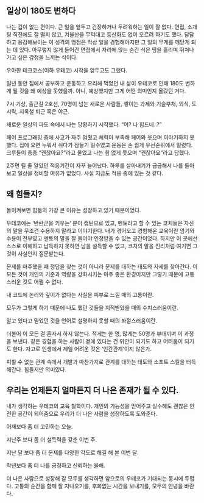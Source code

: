 ## 일상이 180도 변하다

나는 겁이 없는 편이다. 큰 일을 앞두고 긴장하거나 두려워하는 일이 잘 없다. 면접, 소개팅 직전에도 잘 떨지 않고, 겨울산을 무턱대고 등산화도 없이 오르려 하기도 했다. 담담하고 용감해보이는 이 성격의 맹점은 막상 일을 경험해야지만 그 일의 무게를 깨닫게 되는 데 있다. 아무렇지 않게 들어간 면접에서 자리에 앉는 순간 식은 땀을 흘리며 뛰쳐나가고 싶은 감정을 느끼는 식이다.

우아한 테크코스(이하 우테코) 시작을 앞두고도 그랬다.

일년 동안 집에서 공부하고 운동하고 요리해 먹었던 내 삶이 우테코로 인해 180도 변하게 될 것을 왜 예상을 못했을까. 아니, 예상했지만 그게 어떤 의미인지 몰랐던 거다.

7시 기상, 출근길 2호선, 70명이 넘는 새로운 사람들, 쌓이는 과제와 기술부채, 외식, 도시락, 지옥철 퇴근 혹은 야근.

새로운 일상의 파도 속에서 나는 당황하기 시작했다. “어? 나 힘드네..?”

페어 프로그래밍 중에 사고가 자주 멈췄고 체력이 부족해 페어와 웃으며 이야기하지 못했다. 집에 오면 누워서 쉬다가 잠들기 일수였고 운동은 손 쉽게 우선순위에서 밀렸다. 크루들이 종종 “괜찮아요?”라고 물었고 나는 힘 없게 웃으며 “괜찮아요”라고 답했다.

2주면 될 줄 알았던 적응기간이 자꾸 늘어났다. 하루를 살아내기가 급급해서 나를 돌아보고 일상을 정비할 여유가 없었다. 사실 지금도 적응 중에 있는 것 같다.

## 왜 힘들지?

돌이켜보면 힘듦의 가장 큰 이유는 성장하고 있기 때문이었다.

우테코에는 ‘반란군을 키우는’ 분이 캡틴으로 있고, 멘토라고 할 수 있는 코치들은 자신의 말을 무조건 수용하지 말라고 이야기한다. 내가 겪어오고 경험해온 교육이란 암기와 수용이 전부였고 멘토의 말을 잘 들어야 인정받을 수 있는 공간이었다.
하지만 이 곳에선 스스로 이해하고 납득하지 못하면 남을 설득할 수 없고, 코치의 말을 진리처럼 여기면 그것이 사실인지 질문받는다.

문제를 마주했을 때 정답을 찾는 것이 아니라 문제를 대하는 태도와 자세를 찾아간다.
이 모든 것이 개인의 기준과 역량을 강화시키는 아주 좋은 환경이지만 그렇기 때문에 고통스러운 것도 어쩔 수 없다.

내 코드에 논리와 깊이가 없다는 사실을 피부로 느낄 때의 고통이란.

모두가 그렇게 하기 때문에 나도 했던 것들을 지적받았을 때의 수치스러움이란.

알고 있다고 믿었던 것을 언어로 설명하지 못할 때의 좌절스러움이란.

더불어 이 모든 걸 혼자서 하지 않는다. 적게는 한 명, 많게는 50명과 부대끼며 이 과정을 보낸다.
같은 경험을 하는 사람이 곁에 있다는 건 위안이 되기도 하고 어려움이 되기도 한다. 자고로 인생에서 제일 어려운 것은 ‘인간관계’이지 않은가.

피할 수 없는 관계 속에서 개발과 마찬가지로 관계를 대하는 태도와 소프트 스킬을 터득해간다. 힘들지만 의미있다.

## 우리는 언제든지 얼마든지 더 나은 존재가 될 수 있다.

내가 생각하는 우테코의 교육 철학이다. 개인의 가능성을 믿어주고 실수해도 괜찮은 안전한 공간이 되어줌으로 우리가 더 나은 사람을 성장하도록 도와준다.

어제보다 좀 더 고민하는 오늘.

지난주 보다 좀 더 설득력을 갖춘 이번 주.

지난 달 보다 좀 더 문제를 다양한 각도로 해결 해 본 이번 달.

작년보다 좀 더 나를 긍정하고 신뢰하는 올해.

더 나은 사람으로 성장해 갈 모두를 생각하면 앞으로의 우테코가 기대되는 동시에 두렵다. 고통의 순간을 함께 잘 지나오기를, 후회없는 시간을 보내기를, 모두의 안녕을 바란다.

